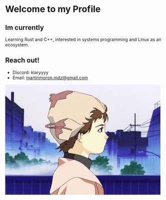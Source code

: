 # Welcome to my Profile
## Im currently 
Learning Rust and C++, interested in systems programming and Linux as an ecosystem.  
## Reach out!
- Discord: kiaryyyy
- Email: martinmoron.mdz@gmail.com

![alt text](https://github.com/Kiaryy/Kiaryy/blob/main/lain.gif?raw=true)

<!---
Kiaryy/Kiaryy is a ✨ special ✨ repository because its `README.md` (this file) appears on your GitHub profile.
You can click the Preview link to take a look at your changes.
--->
